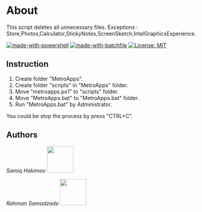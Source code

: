 # About
This script deletes all unnecessary files.
Exceptions : Store,Photos,Calculator,StickyNotes,ScreenSketch,IntelGraphicsExperience.

[![made-with-powershell](https://img.shields.io/badge/Made%20with-Powershell-1f425f.svg)](https://docs.microsoft.com/en-us/powershell/)
[![made-with-batchfile](https://img.shields.io/badge/Made%20with-Batch-1f425f.svg)](https://en.wikipedia.org/wiki/Batch_file)
[![License: MIT](https://img.shields.io/badge/License-MIT-yellow.svg)](https://opensource.org/licenses/MIT)

## Instruction

1. Create folder "MetroApps".
2. Create folder "scripts" in "MetroApps" folder.
3. Move "metroapps.ps1" to "scripts" folder.
4. Move "MetroApps.bat" to "MetroApps.bat" folder.
5. Run "MetroApps.bat" by Administrator.

 You could be stop the process by press "CTRL+C".

## Authors
 _Samiq Hakimov_ [<img src="https://img.shields.io/badge/Telegram-2CA5E0?style=for-the-badge&logo=telegram&logoColor=white" width="70"/>](https://t.me/samiq997)
 
 _Rahman Samadzade_ [<img src="https://img.shields.io/badge/Telegram-2CA5E0?style=for-the-badge&logo=telegram&logoColor=white" width="70"/>](https://t.me/capwan)
